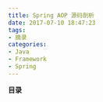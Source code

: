 ```yaml
---
title: Spring AOP 源码剖析
date: 2017-07-10 18:47:23
tags: 
- 摘录
categories: 
- Java
- Framework
- Spring
---
```


__目录__

<!-- toc -->
<!--more-->
